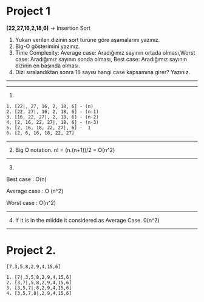 # Project 1

**[22,27,16,2,18,6]** -> Insertion Sort

1. Yukarı verilen dizinin sort türüne göre aşamalarını yazınız.
2. Big-O gösterimini yazınız.
3. Time Complexity: Average case: Aradığımız sayının ortada olması,Worst case: Aradığımız sayının sonda olması, Best case: Aradığımız sayının dizinin en başında olması.
4. Dizi sıralandıktan sonra 18 sayısı hangi case kapsamına girer? Yazınız.

---
---

1. 

```
1. [22|, 27, 16, 2, 18, 6] - (n)
2. [22, 27|, 16, 2, 18, 6] - (n-1)
3. [16, 22, 27|, 2, 18, 6] - (n-2)
4. [2, 16, 22, 27|, 18, 6] - (n-3)
5. [2, 16, 18, 22, 27|, 6] -  1
6. [2, 6, 16, 18, 22, 27] 
```

---



2. Big O notation.
   n! = (n.(n+1))/2 = O(n^2)

---



3.

Best case : O(n)

Average case : O (n^2)

Worst case : O(n^2)

---



4. If it is in the miidde it considered as Average Case.  0(n^2)

---

# Project 2.

```
[7,3,5,8,2,9,4,15,6]

1. [7|,3,5,8,2,9,4,15,6]
2. [3,7|,5,8,2,9,4,15,6]
3. [3,5,7|,8,2,9,4,15,6]
4. [3,5,7,8|,2,9,4,15,6]
```
